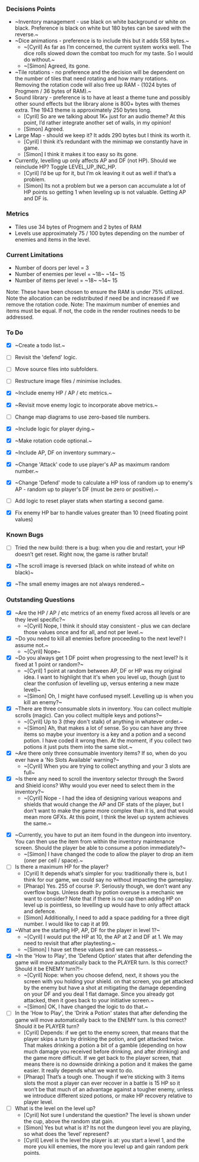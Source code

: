 ### Decisions Points

* ~Inventory management - use black on white background or white on black.  Preference is black on white but 180 bytes can be saved with the reverse.~
* ~Dice animations - preference is to include this but it adds 558 bytes.~
  + ~[Cyril] As far as I’m concerned, the current system works well. The dice rolls slowed down the combat too much for my taste. So I would do without.~
  + ~[Simon] Agreed, its gone.
* ~Tile rotations - no preference and the decision will be dependent on the number of tiles that need rotating and how many rotations.  Removing the rotation code will also free up RAM - (1024 bytes of Progmem / 36 bytes of RAM).~
* Sound library - preference is to have at least a theme tune and possibly other sound effects but the library alone is 800+ bytes with themes extra. The 1943 theme is approximately 250 bytes long.
  + [Cyril] So are we talking about 1K+ just for an audio theme? At this point, I’d rather integrate another set of walls, in my opinion!
  + [Simon] Agreed.
* Large Map - should we keep it?  It adds 290 bytes but I think its worth it.
  + [Cyril] I think it’s redundant with the minimap we constantly have in game.
  + [Simon] I think it makes it too easy so its gone.
* Currently, levelling up only affects AP and DF (not HP).  Should we reinclude HP? Toggle LEVEL_UP_INC_HP.
  + [Cyril] I’d be up for it, but I’m ok leaving it out as well if that’s a problem.
  + [Simon] Its not a problem but we a person can accumulate a lot of HP points so getting 1 when leveling up is not valuable.  Getting AP and DF is.

### Metrics

* Tiles use 34 bytes of Progmem and 2 bytes of RAM
* Levels use approximately 75 / 100 bytes depending on the number of enemies and items in the level.


### Current Limitations

* Number of doors per level = 3
* Number of enemies per level = ~18~ ~14~ 15
* Number of items per level = ~18~ ~14~ 15

Note: These have been chosen to ensure the RAM is under 75% utilized.  Note the allocation can be redistributed if need be and increased if we remove the rotation code.
Note: The maximum number of enemies and items must be equal.  If not, the code in the render routines needs to be addressed.

### To Do

- [X] ~Create a todo list.~
- [ ] Revisit the 'defend' logic. 
- [ ] Move source files into subfolders.
- [ ] Restructure image files / minimise includes.
- [X] ~Include enemy HP / AP / etc metrics.~
- [X] ~Revisit move enemy logic to incorporate above metrics.~
- [ ] Change map diagrams to use zero-based tile numbers.
- [X] ~Include logic for player dying.~
- [X] ~Make rotation code optional.~
- [X] ~Include AP, DF on inventory summary.~
- [X] ~Change 'Attack' code to use player's AP as maximum random number.~
- [X] ~Change 'Defend' mode to calculate a HP loss of random up to enemy's AP - random up to player's DF (must be zero or positive).~
- [ ] Add logic to reset player stats when starting a second game.
- [X] Fix enemy HP bar to handle values greater than 10 (need floating point values)


### Known Bugs

- [ ] Tried the new build: there is a bug: when you die and restart, your HP doesn’t get reset. Right now, the game is rather brutal!
- [X] ~The scroll image is reversed (black on white instead of white on black)~
- [X] ~The small enemy images are not always rendered.~


### Outstanding Questions

- [X] ~Are the HP / AP / etc metrics of an enemy fixed across all levels or are they level specific?~
	+ ~[Cyril] Nope, I think it should stay consistent - plus we can declare those values once and for all, and not per level.~ 
- [X] ~Do you need to kill all enemies before proceeding to the next level?  I assume not.~
	+ ~[Cyril] Nope~
- [X] ~Do you always get 1 DF point when progressing to the next level?  Is it fixed at 1 point or random?~
	+ ~[Cyril] 1 point at random between AP, DF or HP was my original idea. I want to highlight that it's when you level up, though (just to clear the confusion of levelling up, versus entering a new maze level)~
	+ ~[Simon] Oh, I might have confused myself. Levelling up is when you kill an enemy?~
- [X] ~There are three consumable slots in inventory.  You can collect multiple scrolls (magic).  Can you collect multiple keys and potions?~
	+ ~[Cyril] Up to 3 (they don't stalk) of anything in whatever order.~
	+ ~[Simon] Ah, that makes a lot of sense. So you can have any three items so maybe your inventory is a key and a potion and a second potion. I have coded it wrong then. At the moment, if you collect two potions it just puts them into the same slot.~
- [X] ~Are there only three consumable inventory items?  If so, when do you ever have a 'No Slots Available' warning?~
	+ ~[Cyril] When you are trying to collect anything and your 3 slots are full~
- [X] ~Is there any need to scroll the inventory selector through the Sword and Shield icons?  Why would you ever need to select them in the inventory?~
	+ ~[Cyril] Nope - I had the idea of designing various weapons and shields that would change the AP and DF stats of the player, but I don't want to make the game more complex than it is, and that would mean more GFXs. At this point, I think the level up system achieves the same.~
* [X] ~Currently, you have to put an item found in the dungeon into inventory.  You can then use the item from within the inventory maintenance screen.  Should the player be able to consume a potion immediately?~
	+ ~[Simon] I have changed the code to allow the player to drop an item (oner per cell / space).~
* [ ] Is there a maximum HP for the player?  
	+ [Cyril] It depends what’s simpler for you: traditionally there is, but I think for our game, we could say no without impacting the gameplay.
	+ [Pharap] Yes. 255 of course :P. Seriously though, we don’t want any overflow bugs. Unless death by potion overuse is a mechanic we want to consider? Note that if there is no cap then adding HP on level up is pointless, so levelling up would have to only affect attack and defence.
	+ [Simon] Additionally, I need to add a space padding for a three digit number.  I would like to cap it at 99.
* [X] ~What are the starting HP, AP, DF for the player in level 1?~
    + ~[Cyril] I would put the HP at 10, the AP at 2 and DF at 1. We may need to revisit that after playtesting.~
	+ ~[Simon] I have set these values and we can reassess.~
* [X] ~In the 'How to Play', the 'Defend Option' states that after defending the game will move automatically back to the PLAYER turn.  Is this correct?  Should it be ENEMY turn?!~
    + ~[Cyril] Nope: when you choose defend, next, it shows you the screen with you holding your shield. on that screen, you get attacked by the enemy but have a shot at mitigating the damage depending on your DF and you deal 1 flat damage. Since you already got attacked, then it goes back to your initiative screen.~
	+ ~[Simon] OK, I have changed the logic to do that.~
* [ ] In the 'How to Play', the 'Drink a Potion' states that after defending the game will move automatically back to the ENEMY turn.  Is this correct?  Should it be PLAYER turn?
    + [Cyril] Depends: if we get to the enemy screen, that means that the player skips a turn by drinking the potion, and get attacked twice. That makes drinking a potion a bit of a gamble (depending on how much damage you received before drinking, and after drinking) and the game more difficult. If we get back to the player screen, that means there is no downside drinking a potion and it makes the game easier. It really depends what we want to do.
	+ [Pharap] That’s a tough one. Though if we’re sticking with 3 items slots the most a player can ever recover in a battle is 15 HP so it won’t be that much of an advantage against a tougher enemy, unless we introduce different sized potions, or make HP recovery relative to player level.
* [ ] What is the level on the level up?
    + [Cyril] Not sure I understand the question? The level is shown under the cup, above the random stat gain.
	+ [Simon] Yes but what is it? Its not the dungeon level you are playing, so what does the ‘level’ represent?
    + [Cyril] Level is the level the player is at: you start a level 1, and the more you kill enemies, the more you level up and gain random perk points.
